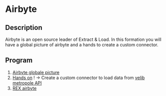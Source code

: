 # Airbyte

## Description
Airbyte is an open source leader of Extract & Load.
In this formation you will have a global picture of airbyte and a hands to create a custom connector.

## Program
1. [Airbyte globale picture](https://docs.google.com/presentation/d/1dYwdU2FaKZHi-8BUU-Lfh9jdiquUDfkdgBQWUPHN3TY/edit#slide=id.g1fc567db2c6_0_185)
2. [Hands on](https://docs.google.com/document/d/1113drGq6ReX4ynOhsT27b4OXrhdwrzuAvdBzJazXElI/edit?usp=sharing) ! &rarr; Create a custom connector to load data from [velib metropole API](https://www.velib-metropole.fr/donnees-open-data-gbfs-du-service-velib-metropole)
3. [REX airbyte](https://docs.google.com/presentation/d/1dYwdU2FaKZHi-8BUU-Lfh9jdiquUDfkdgBQWUPHN3TY/edit#slide=id.g1fc567db2c6_0_185)
